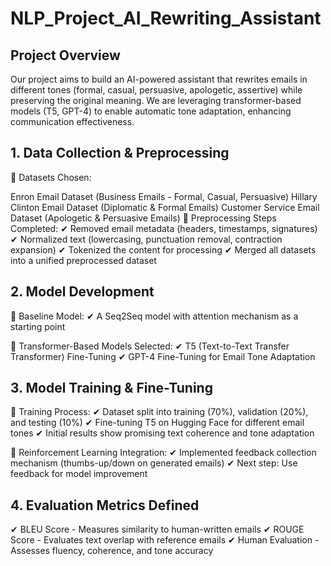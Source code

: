 # NLP_Project_AI_Rewriting_Assistant

## Project Overview
Our project aims to build an AI-powered assistant that rewrites emails in different tones (formal, casual, persuasive, apologetic, assertive) while preserving the original meaning. We are leveraging transformer-based models (T5, GPT-4) to enable automatic tone adaptation, enhancing communication effectiveness.

## 1. Data Collection & Preprocessing
🔹 Datasets Chosen:

Enron Email Dataset (Business Emails - Formal, Casual, Persuasive)
Hillary Clinton Email Dataset (Diplomatic & Formal Emails)
Customer Service Email Dataset (Apologetic & Persuasive Emails)
🔹 Preprocessing Steps Completed:
✔ Removed email metadata (headers, timestamps, signatures)
✔ Normalized text (lowercasing, punctuation removal, contraction expansion)
✔ Tokenized the content for processing
✔ Merged all datasets into a unified preprocessed dataset

## 2. Model Development
🔹 Baseline Model:
✔ A Seq2Seq model with attention mechanism as a starting point

🔹 Transformer-Based Models Selected:
✔ T5 (Text-to-Text Transfer Transformer) Fine-Tuning 
✔ GPT-4 Fine-Tuning for Email Tone Adaptation

## 3. Model Training & Fine-Tuning
🔹 Training Process:
✔ Dataset split into training (70%), validation (20%), and testing (10%)
✔ Fine-tuning T5 on Hugging Face for different email tones
✔ Initial results show promising text coherence and tone adaptation

🔹 Reinforcement Learning Integration:
✔ Implemented feedback collection mechanism (thumbs-up/down on generated emails)
✔ Next step: Use feedback for model improvement

## 4. Evaluation Metrics Defined
✔ BLEU Score - Measures similarity to human-written emails
✔ ROUGE Score - Evaluates text overlap with reference emails
✔ Human Evaluation - Assesses fluency, coherence, and tone accuracy



